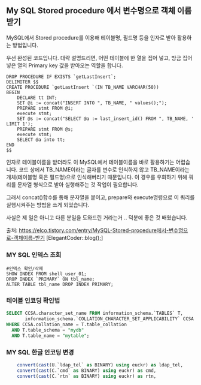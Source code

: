 ## My SQL Stored procedure 에서 변수명으로 객체 이름 받기

MySQL에서 Stored procedure를 이용해 테이블명, 필드명 등을 인자로 받아 활용하는 방법입니다.

우선 완성된 코드입니다. 대략 설명드리면, 어떤 테이블에 한 열을 집어 넣고, 방금 집어 넣은 열의 Primary key 값을 받아오는 역할을 합니다.

```
DROP PROCEDURE IF EXISTS `getLastInsert`;
DELIMITER $$
CREATE PROCEDURE `getLastInsert `(IN TB_NAME VARCHAR(50))
BEGIN
	DECLARE tt INT;
	SET @i := concat("INSERT INTO ", TB_NAME, " values();");
	PREPARE stmt FROM @i;
	execute stmt;
	SET @s := concat("SELECT @a := last_insert_id() FROM ", TB_NAME, ' LIMIT 1');
	PREPARE stmt FROM @s;
	execute stmt;
	SELECT @a into tt;
END
$$
```

인자로 테이블이름을 받더라도 이 MySQL에서 테이블이름을 바로 활용하기는 어렵습니다. 코드 상에서  TB_NAME이라는  글자를 변수로 인식하지 않고 TB_NAME이라는 개체(테이블명 혹은 필드명)으로 인식해버리기 때문입니다. 이 경우를 우회하기 위해 쿼리를 문자열 형식으로 받아 실행해주는 것 작업이 필요합니다.

그래서 concat()함수를 통해 문자열을 붙이고, prepare와 execute명령으로 이 쿼리를 실행시켜주는 방법을 쓰게 되었습니다.

사실은 제 일은 아니고 다른 분일을 도와드린 거라는거 .. 덕분에 좋은 것 배웠습니다.



출처: https://elco.tistory.com/entry/MySQL-Stored-procedure에서-변수명으로-객체이름-받기 [ElegantCoder::blog();]



### MY SQL 인덱스 조회

```
#인덱스 확인/삭제
SHOW INDEX FROM shell_user_01;
DROP INDEX `PRIMARY` ON tbl_name;
ALTER TABLE tbl_name DROP INDEX PRIMARY;
```



### 테이블 인코딩 확인법

```sql
SELECT CCSA.character_set_name FROM information_schema.`TABLES` T,
       information_schema.`COLLATION_CHARACTER_SET_APPLICABILITY` CCSA
WHERE CCSA.collation_name = T.table_collation
  AND T.table_schema = "mydb"
  AND T.table_name = "mytable";
```



### MY SQL 한글 인코딩 변경

```sql
	convert(cast(U.`ldap_tel` as BINARY) using euckr) as ldap_tel,
	convert(cast(C.`cmd` as BINARY) using euckr) as cmd,
	convert(cast(C.`rtn` as BINARY) using euckr) as rtn,
```

















